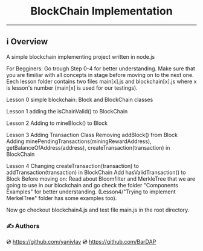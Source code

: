 <h1 align="center">BlockChain Implementation</h1>

***

## ℹ️ Overview
A simple blockchain implementing  project written in node.js


For Begginers: Go trough Step 0-4 for better understanding.
Make sure that you are fimiliar with all concepts in stage before moving on to the next one.
Eech lesson folder contains two files main[x].js and blockchain[x].js where x is lesson's number (main[x] is used for our testings).

Lesson 0
  simple blockchain: Block and BlockChain classes

Lesson 1
  adding the isChainValid() to BlockChain

Lesson 2
  Adding to mineBlock() to Block

Lesson 3
  Adding Transaction Class
  Removing addBlock() from Block
  Adding minePendingTransactions(miningRewardAddress), getBalanceOfAddress(address), createTransaction(transaction) in BlockChain

Lesson 4
  Changing createTransaction(transaction) to addTransaction(transaction) in BlockChain
  Add hasValidTransaction() to Block
  Before moving on: Read about Bloomfilter and MerkleTree that we are going to use in our blockchain and go check the folder "Components Examples" for better understanding.
  (Lesson4/"Trying to implement MerkelTree" folder has some examples too).
 
 Now go checkout blockchain4.js and test file main.js in the root directory.
  
  


  

  


### ✍️ Authors
💿 https://github.com/yanivlav 
💿 https://github.com/BarDAP
